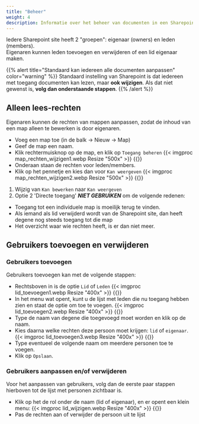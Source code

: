 ```yaml
---
title: "Beheer"   
weight: 4    
description: Informatie over het beheer van documenten in een Sharepoint site
---
```


Iedere Sharepoint site heeft 2 "groepen": eigenaar (owners) en leden (members).   
Eigenaren kunnen leden toevoegen en verwijderen of een lid eigenaar maken.

{{% alert title="Standaard kan iedereen alle documenten aanpassen" color="warning" %}}
Standaard instelling van Sharepoint is dat iedereen met toegang documenten kan lezen, maar **ook wijzigen**.
Als dat niet gewenst is, **volg dan onderstaande stappen**.
{{% /alert %}}

## Alleen lees-rechten

Eigenaren kunnen de rechten van mappen aanpassen, zodat de inhoud van een map alleen te bewerken is door eigenaren.

* Voeg een map toe (in de balk -> Nieuw -> Map)
* Geef de map een naam.
* Klik rechtermuisknop op de map, en klik op `Toegang beheren`
  {{< imgproc map_rechten_wijzigen1.webp Resize "500x" >}}
  {{</imgproc >}}
* Onderaan staan de rechten voor leden/members. 
* Klik op het pennetje en kies dan voor `Kan weergeven`
  {{< imgproc map_rechten_wijzigen2.webp Resize "500x" >}}
  {{</imgproc >}}
1) Wijzig van `Kan bewerken` naar `Kan weergeven`
2) Optie 2 'Directe toegang' ___NIET GEBRUIKEN___ om de volgende redenen:

* Toegang tot een individuele map is moeilijk terug te vinden.
* Als iemand als lid verwijderd wordt van de Sharepoint site, dan heeft degene nog steeds toegang tot die map
* Het overzicht waar wie rechten heeft, is er dan niet meer.

## Gebruikers toevoegen en verwijderen

### Gebruikers toevoegen

Gebruikers toevoegen kan met de volgende stappen:

* Rechtsboven in is de optie `Lid` of `Leden`
{{< imgproc lid_toevoegen1.webp Resize "400x" >}}
{{</imgproc >}}
* In het menu wat opent, kunt u de lijst met leden die nu toegang hebben zien en staat de optie om toe te voegen.
  {{< imgproc lid_toevoegen2.webp Resize "400x" >}}
  {{</imgproc >}}
* Type de naam van degene die toegevoegd moet worden en klik op de naam.
* Kies daarna welke rechten deze persoon moet krijgen: `lid` of `eigenaar`.
  {{< imgproc lid_toevoegen3.webp Resize "400x" >}}
  {{</imgproc >}}
* Type eventueel de volgende naam om meerdere personen toe te voegen.
* Klik op `Opslaan`.

### Gebruikers aanpassen en/of verwijderen

Voor het aanpassen van gebruikers, volg dan de eerste paar stappen hierboven tot de lijst met personen zichtbaar is.

* Klik op het de rol onder de naam (lid of eigenaar), en er opent een klein menu:
{{< imgproc lid_wijzigen.webp Resize "400x" >}}
{{</imgproc >}}
* Pas de rechten aan of verwijder de persoon uit te lijst